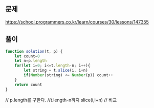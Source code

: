 ## 문제
https://school.programmers.co.kr/learn/courses/30/lessons/147355


## 풀이
```jsx
function solution(t, p) {
    let count=0
    let n=p.length
    for(let i=0; i<=t.length-n; i++){
        let string = t.slice(i, i+n)
        if(Number(string) <= Number(p)) count++
    }
    return count
}
```

// p.length를 구한다.
//t.length-n까지 slice(i,i+n) 
// 비교

